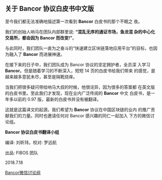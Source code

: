 ## 关于 Bancor 协议白皮书中文版

至今我们都无法准确地描述第一次看到 **Bancor** 白皮书的那个不眠之 夜。

我们的创始人响马在团队内部群里说: **“混乱无序的通证市场，鱼龙混 杂的中心化交易所，都会因为 Bancor 而改变!”**。

与此同时，我们团队一直为之奋斗的“快速建立区块链落地应用平台”的目标，也因为融入了 **Bancor** 而进展神速。

在接下来的日子中，我们团队成为 Bancor 协议的坚定拥护者，全员深 入学习 **Bancor**。但是随着学习的不断深入，短短 14 页的白皮书给我们带来 的感觉，是越来越多意犹未尽，甚至是隔靴挠痒。

当我们把很多疑问带给响马大叔的时候，他很诧异，因为很多的答案都 在英文版的白皮书里。至此我们才发现，现在业内广泛传阅的 **Bancor** 中文 白皮书，是一年多以前的 0.97 版，最新的白皮书并没有被翻译。

这就是这篇译文的起源。我们希望为 **Bancor** 协议在中国区块链的业内 的推广贡献我们的力量。同时也邀请任何对 Bancor 感兴趣的同仁一起加入 下方的微信讨论组。

**Bancor 协议白皮书翻译小组**

编译: 刘昕玮，校对: 罗远航

出品: FIBOS 团队
															
2018.7.18

[Bancor微信讨论组](https://github.com/anlebcoder/bancor/blob/master/qr.jpeg)